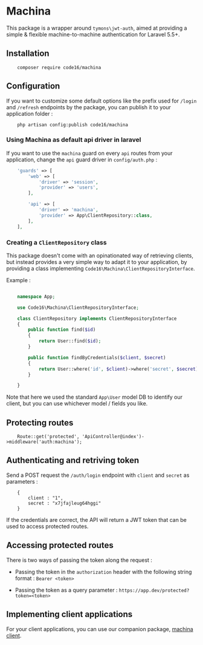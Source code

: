 # Machina

This package is a wrapper around `tymons\jwt-auth`, aimed at providing a simple & flexible machine-to-machine authentication for Laravel 5.5+. 

## Installation

```
    composer require code16/machina
```

## Configuration

If you want to customize some default options like the prefix used for `/login` and `/refresh` endpoints by the package, you can publish it to your application folder : 

```
    php artisan config:publish code16/machina
```

### Using Machina as default api driver in laravel

If you want to use the `machina` guard on every `api` routes from your application, change the `api` guard driver in `config/auth.php` : 

```php
    'guards' => [
        'web' => [
            'driver' => 'session',
            'provider' => 'users',
        ],

        'api' => [
            'driver' => 'machina',
            'provider' => App\ClientRepository::class,
        ],
    ],
```

### Creating a `ClientRepository` class 

This package doesn't come with an opinationated way of retrieving clients, but instead provides a very simple way to adapt it to your application, by providing a class implementing `Code16\Machina\ClientRepositoryInterface`. 

Example :

```php

    namespace App;

    use Code16\Machina\ClientRepositoryInterface;

    class ClientRepository implements ClientRepositoryInterface
    {
        public function find($id)
        {
            return User::find($id);
        }

        public function findByCredentials($client, $secret)
        {
            return User::where('id', $client)->where('secret', $secret)->first();
        }

    }

```

Note that here we used the standard `App\User` model DB to identify our client, but you can use whichever model / fields you like. 

## Protecting routes

```
    Route::get('protected', 'ApiController@index')->middleware('auth:machina');
```

## Authenticating and retriving token

Send a POST request the `/auth/login` endpoint with `client` and `secret` as parameters : 

```
    {
        client : "1",
        secret : "x7jfajleug64hggi"
    }
```

If the credentials are correct, the API will return a JWT token that can be used to access protected routes. 

## Accessing protected routes

There is two ways of passing the token along the request : 

- Passing the token in the `authorization` header with the following string format : `Bearer <token>`

- Passing the token as a query parameter : `https://app.dev/protected?token=<token>`

## Implementing client applications

For your client applications, you can use our companion package, [machina client](https://github.com/code16/machina-client).
